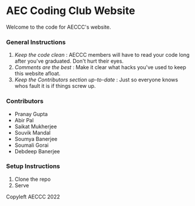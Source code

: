 # AEC Coding Club Website

Welcome to the code for AECCC's website.

### General Instructions

1. _Keep the code clean_ : AECCC members will have to read your code long after you've graduated. Don't hurt their eyes.
2. _Comments are the best_ : Make it clear what hacks you've used to keep this website afloat.
3. _Keep the Contributors section up-to-date_ : Just so everyone knows whos fault it is if things screw up.

### Contributors

- Pranay Gupta
- Abir Pal
- Saikat Mukherjee
- Souvik Mandal
- Soumya Banerjee
- Soumali Gorai
- Debdeep Banerjee

### Setup Instructions

1. Clone the repo
2. Serve

Copyleft AECCC 2022
